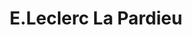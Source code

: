 ---
title: "E.Leclerc La Pardieu"
url: /clermont-ferrand/e-leclerc-la-pardieu/
shop: centre commercial
---